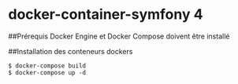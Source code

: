 docker-container-symfony 4
==========================

##Prérequis
Docker Engine et Docker Compose doivent être installé

##Installation des conteneurs dockers
```
$ docker-compose build
$ docker-compose up -d
```


